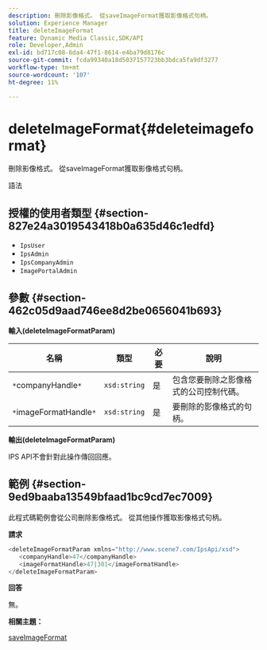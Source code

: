 ```yaml
---
description: 刪除影像格式。 從saveImageFormat獲取影像格式句柄。
solution: Experience Manager
title: deleteImageFormat
feature: Dynamic Media Classic,SDK/API
role: Developer,Admin
exl-id: bd717c08-6da4-47f1-8614-e4ba79d8176c
source-git-commit: fcda99340a18d5037157723bb3bdca5fa9df3277
workflow-type: tm+mt
source-wordcount: '107'
ht-degree: 11%

---
```


# deleteImageFormat{#deleteimageformat}

刪除影像格式。 從saveImageFormat獲取影像格式句柄。

語法

## 授權的使用者類型 {#section-827e24a3019543418b0a635d46c1edfd}

* `IpsUser`
* `IpsAdmin`
* `IpsCompanyAdmin`
* `ImagePortalAdmin`

## 參數 {#section-462c05d9aad746ee8d2be0656041b693}

**輸入(deleteImageFormatParam)**

| 名稱 | 類型 | 必要 | 說明 |
|---|---|---|---|
| `*`companyHandle`*` | `xsd:string` | 是 | 包含您要刪除之影像格式的公司控制代碼。 |
| `*`imageFormatHandle`*` | `xsd:string` | 是 | 要刪除的影像格式的句柄。 |

**輸出(deleteImageFormatParam)**

IPS API不會針對此操作傳回回應。

## 範例 {#section-9ed9baaba13549bfaad1bc9cd7ec7009}

此程式碼範例會從公司刪除影像格式。 從其他操作獲取影像格式句柄。

**請求**

```java
<deleteImageFormatParam xmlns="http://www.scene7.com/IpsApi/xsd">
   <companyHandle>47</companyHandle>
   <imageFormatHandle>47|301</imageFormatHandle>
</deleteImageFormatParam>
```

**回答**

無。

**相關主題：**

[saveImageFormat](../../../operations/c-operations-intro/c-methods/r-save-image-format.md#reference-d15c27f533ef41e38b54a539a304bd1d)
